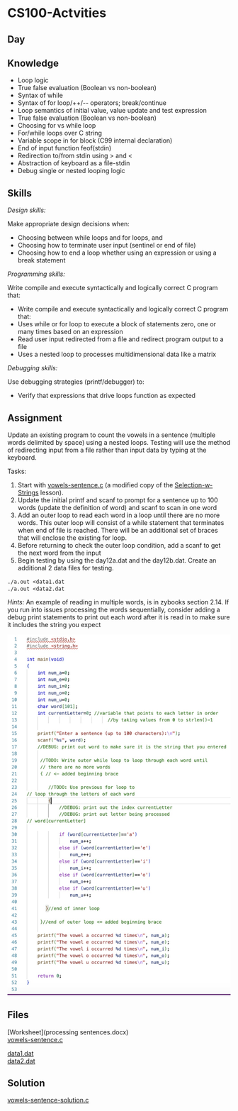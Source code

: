 # CS100-Actvities


## Day

## Knowledge
* Loop logic
* True false evaluation (Boolean vs non-boolean)
* Syntax of while
* Syntax of for loop/++/-- operators; break/continue
* Loop semantics of initial value, value update and test expression
* True false evaluation (Boolean vs non-boolean)
* Choosing for vs while loop
* For/while loops over C string 
* Variable scope in for block (C99 internal declaration)
* End of input function feof(stdin)
* Redirection to/from stdin using > and <
* Abstraction of keyboard as a file-stdin
* Debug single or nested looping logic 

## Skills
_Design skills:_

Make appropriate design decisions when:

* Choosing between while loops and for loops, and
* Choosing how to terminate user input (sentinel or end of file)
* Choosing how to end a loop whether using an expression or using a break statement

_Programming skills:_

Write compile and execute syntactically and logically correct C program that:

* Write compile and execute syntactically and logically correct C program that:
* Uses while or for loop to execute a block of statements zero, one or many times based on an expression
* Read user input redirected from a file and redirect program output to a file
* Uses a nested loop to processes multidimensional data like a matrix

_Debugging skills:_

Use debugging strategies (printf/debugger) to:

* Verify that expressions that drive loops function as expected



## Assignment
 
Update an existing program to count the vowels in a sentence (multiple words delimited by space) using a nested loops.  Testing will use the method of redirecting input from a file rather than input data by typing at the keyboard.
 
Tasks:

1. Start with [vowels-sentence.c](vowels-sentence.c) (a modified copy of the [Selection-w-Strings](../Selection-w-Strings/README.md) lesson).
1. Update the initial printf and scanf to prompt for a sentence up to 100 words (update the definition of word) and scanf to scan in one word 
1. Add an outer loop to read each word in a loop until there are no more words.  This outer loop will consist of a while statement that terminates when end of file is reached.  There will be an additional set of braces that will enclose the existing for loop.
1. Before returning to check the outer loop condition, add a scanf to get the next word from the input
1. Begin testing by using the day12a.dat and the day12b.dat.  Create an additional 2 data files for testing.

```
./a.out <data1.dat
./a.out <data2.dat
```

 
_Hints:_
An example of reading in multiple words, is in zybooks section 2.14.  If you run into issues processing the words sequentially, consider adding a debug print statements to print out each word after it is read in to make sure it includes the string you expect


![](vowels-sentences.jpg)

## Files
[Worksheet](processing  sentences.docx)<br>
[vowels-sentence.c](vowels-sentence.c)

[data1.dat](data1.dat)	
[data2.dat](data2.dat)	

## Solution
[vowels-sentence-solution.c](vowels-sentence-solution.c)